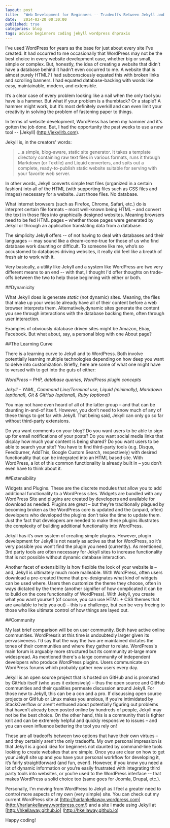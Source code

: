 ```yaml
---
layout: post
title:  "Web Development for Beginners -- Tradeoffs Between Jekyll and WordPress"
date:   2014-02-20 00:30:00
published: true
categories: blog
tags: advice beginners coding jekyll wordpress dhpraxis
---
```


I’ve used WordPress for years as the base for just about every site I’ve created. It had occurred to me occasionally that WordPress may not be the best choice in every website development case, whether big or small, simple or complex. But, honestly, the idea of creating a website that didn’t have a database behind it hadn’t even occurred to me. A website that is almost purely HTML? I had subconsciously equated this with broken links and scrolling banners. I had equated database-backing with words like easy, maintainable, modern, and extensible.

It’s a clear case of every problem looking like a nail when the only tool you have is a hammer. But what if your problem is a thumbtack? Or a staple? A hammer might work, but it’s most definitely overkill and can even limit your creativity in solving the problem of fastening paper to things.

In terms of website development, WordPress has been my hammer and it's gotten the job done. But, I had the opportunity the past weeks to use a new tool -- [Jekyll] (http://jekyllrb.com). 


Jekyll is, in the creators' words:


<blockquote>...a simple, blog-aware, static site generator. It takes a template directory containing raw text files in various formats, runs it through Markdown (or Textile) and Liquid converters, and spits out a complete, ready-to-publish static website suitable for serving with your favorite web server.</blockquote>

In other words, Jekyll converts simple text files (organized in a certain fashion) into all of the HTML (with supporting files such as CSS files and images) necessary for a website. Just those files. No database.

What internet browsers (such as Firefox, Chrome, Safari, etc.) do is interpret certain file formats – most well-known being HTML – and convert the text in those files into graphically designed websites. Meaning browsers need to be fed HTML pages – whether those pages were generated by Jekyll or through an application translating data from a database.

The simplicity Jekyll offers -- of not having to deal with databases and their languages -- may sound like a dream-come-true for those of us who find database work daunting or difficult. To someone like me, who’s so accustomed to databases driving websites, it really did feel like a breath of fresh air to work with it. 

Very basically, a utility like Jekyll and a system like WordPress are two very different means to an end -- with that, I thought I'd offer thoughts on trade-offs between the two to help those beginning with either or both.


##Dynamicity

What Jekyll does is generate <em>static</em> (not dynamic) sites. Meaning, the files that make up your website already have all of their content before a web browser interprets them. Alternatively,dynamic sites generate the content you see through interactions with the database backing them, often through user interaction.

Examples of obviously database driven sites might be Amazon, Ebay, Facebook. But what about, say, a personal blog with one About page?


##The Learning Curve

There is a learning curve to Jekyll and to WordPress. Both involve potentially learning multiple technologies depending on how deep you want to delve into customization. Briefly, here are some of what one might have to versed with to get into the guts of either:

*WordPress – PHP, database queries, WordPress plugin concepts*

*Jekyll – YAML, Command Line/Terminal use, Liquid (minimally), Markdown (optional), Git &amp; GitHub (optional), Ruby (optional)*

You may not have even heard of all of the latter group – and that can be daunting in-and-of itself. However, you don’t need to know much of any of these things to get far with Jekyll. That being said, Jekyll can only go so far without third-party extensions.

Do you want comments on your blog? Do you want users to be able to sign up for email notifications of your posts? Do you want social media links that display how much your content is being shared? Do you want users to be able to search your site? You have to find third-party tools (e.g. Disqus, Feedburner, AddThis, Google Custom Search, respectively) with desired functionality that can be integrated into an HTML based site. With WordPress, a lot of this common functionality is already built in – you don’t even have to think about it.


##Extensibility

Widgets and Plugins. These are the discrete modules that allow you to add additional functionality to a WordPress sites. Widgets are bundled with any WordPress Site and plugins are created by developers and available for download as needed. Plugins are great – but they’re traditionally plagued by becoming broken as the WordPress core is updated and the (unpaid, often) developers who developed the plugins don’t take the time to update them. Just the fact that developers are needed to make these plugins illustrates the complexity of building additional functionality into WordPress.

Jekyll has it’s own system of creating simple plugins. However, plugin development for Jekyll is not nearly as active as that for WordPress, so it’s very possible you won’t find the plugin you need (currently).  As mentioned, 3rd party tools are often necessary for Jekyll sites to increase functionality that is not possible without dynamic database interaction.

Another facet of extensibility is how flexible the look of your website is – and, Jekyll is ultimately much more malleable. With WordPress, often users download a pre-created theme that pre-designates what kind of widgets can be used where. Users then customize the theme they choose, often in ways dictated by the theme (another signifier of how complicated it can be to build on the core functionality of WordPress). With Jekyll, you create what you want yourself (of course, you can use HTML + CSS themes that are available to help you out) – this is a challenge, but can be very freeing to those who like ultimate control of how things are layed out.


##Community

My last brief comparison will be on user community. Both have active online communities. WordPress’s at this time is undoubtedly larger given its pervasiveness. I’d say that the way the two are maintained dictates the tones of their communities and where they gather to relate. WordPress's main forum is arguably more structured but its community at-large more widespread. As mentioned there's a large community of independent developers who produce WordPress plugins. Users communicate on WordPress forums which probably gather new users every day.

Jekyll is an open source project that is hosted on GitHub and is promoted by GitHub itself (who uses it extensively) – thus the open source and GitHub communities and their qualities permeate discussion around Jekyll. For those new to Jekyll, this can be a con and a pro. If discussing open source projects or GitHub or Linux makes you anxious, if you’re intimidated by StackOverflow or aren’t enthused about potentially figuring out problems that haven’t already been posted online by hundreds of people, Jekyll may not be the best choice. On the other hand, this is a community that is tighter knit and can be extremely helpful and quickly responsive to issues – and you can even influence bettering the tool you rely on!

These are all tradeoffs between two options that have their own virtues – and they certainly aren’t the only tradeoffs. My own personal impression is that Jekyll is a good idea for beginners not daunted by command-line tools looking to create websites that are simple. Once you are clear on how to get your Jekyll site up and you have your personal workflow for developing it, it’s fairly straightforward (and fun, even!). However, if you know you need a lot of dynamic information or you’re easily frustrated with integrating third party tools into websites, or you’re used to the WordPress interface -- that makes WordPress a solid choice too (same goes for Joomla, Drupal, etc.).

Personally, I’m moving from WordPress to Jekyll as I feel a greater need to control more aspects of my own (very simple) site. You can check out my current WordPress site at [http://harlankellaway.wordpress.com] (http://harlankellaway.wordpress.com/) and a site I made using Jekyll at [http://hkellaway.github.io] (http://hkellaway.github.io)

Happy coding!
